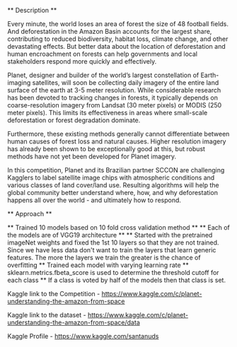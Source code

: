 
** Description **


Every minute, the world loses an area of forest the size of 48 football fields. And deforestation in the Amazon Basin accounts for the largest share, contributing to reduced biodiversity, habitat loss, climate change, and other devastating effects. But better data about the location of deforestation and human encroachment on forests can help governments and local stakeholders respond more quickly and effectively.

Planet, designer and builder of the world’s largest constellation of Earth-imaging satellites, will soon be collecting daily imagery of the entire land surface of the earth at 3-5 meter resolution. While considerable research has been devoted to tracking changes in forests, it typically depends on coarse-resolution imagery from Landsat (30 meter pixels) or MODIS (250 meter pixels). This limits its effectiveness in areas where small-scale deforestation or forest degradation dominate.

Furthermore, these existing methods generally cannot differentiate between human causes of forest loss and natural causes. Higher resolution imagery has already been shown to be exceptionally good at this, but robust methods have not yet been developed for Planet imagery.

In this competition, Planet and its Brazilian partner SCCON are challenging Kagglers to label satellite image chips with atmospheric conditions and various classes of land cover/land use. Resulting algorithms will help the global community better understand where, how, and why deforestation happens all over the world - and ultimately how to respond.



** Approach **

** Trained 10 models based on 10 fold cross validation method **
** Each of the models are of VGG19 architecture **
** Started with the pretrained imageNet weights and fixed the 1st 10 layers so that they are not trained. Since we have less data don't want to 
   train the layers that learn generic features. The more the layers we train the greater is the chance of overfitting
** Trained each model with varying learning rate
** sklearn.metrics.fbeta_score is used to determine the threshold cutoff for each class 
** If a class is voted by half of the models then that class is set.


Kaggle link to the Competition -
https://www.kaggle.com/c/planet-understanding-the-amazon-from-space

Kaggle link to the dataset -
https://www.kaggle.com/c/planet-understanding-the-amazon-from-space/data


Kaggle Profile -
https://www.kaggle.com/santanuds


 
    


